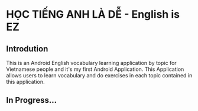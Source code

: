 # HỌC TIẾNG ANH LÀ DỄ - English is EZ
## Introdution
  This is an Android English vocabulary learning application by topic for Vietnamese people and it's my first Android Application.
  This Application allows users to learn vocabulary and do exercises in each topic contained in this application.
  
## In Progress...
